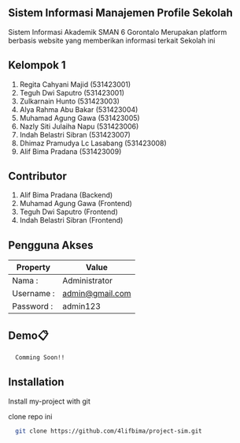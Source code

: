 
## Sistem Informasi Manajemen Profile Sekolah

Sistem Informasi Akademik SMAN 6 Gorontalo Merupakan platform berbasis website yang memberikan informasi terkait Sekolah ini

## Kelompok 1

1. Regita Cahyani Majid (531423001)
2. Teguh Dwi Saputro (531423001)
3. Zulkarnain Hunto (531423003)
4. Alya Rahma Abu Bakar (531423004)
5. Muhamad Agung Gawa (531423005)
6. Nazly Siti Julaiha Napu (531423006)
7. Indah Belastri Sibran (531423007)
8. Dhimaz Pramudya Lc Lasabang (531423008)
8. Alif Bima Pradana (531423009)


## Contributor
 1. Alif Bima Pradana (Backend)
 2. Muhamad Agung Gawa (Frontend)
 3. Teguh Dwi Saputro (Frontend)
 4. Indah Belastri Sibran (Frontend)


## Pengguna Akses

| Property             | Value                                                               |
| ----------------- | ------------------------------------------------------------------ |
| Nama : | Administrator |
| Username : | admin@gmail.com  |
|  Password : | admin123 |



## Demo📋

```bash
  Comming Soon!!
```


## Installation

Install my-project with git

clone repo ini
```bash
  git clone https://github.com/4lifbima/project-sim.git
```
    